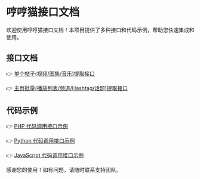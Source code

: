 # 哼哼猫接口文档

欢迎使用哼哼猫接口文档！本项目提供了多种接口和代码示例，帮助您快速集成和使用。

## 接口文档

👉 [单个帖子(视频/图集/音乐)提取接口](<./📄 单个帖子(视频|图集|音乐)提取接口.md>)

👉 [主页批量(播放列表/频道/Hashtag/话题)提取接口](<./📄 主页(播放列表|频道|话题)批量提取接口.md>)

## 代码示例

👉 [PHP 代码调用接口示例](<./🔤 PHP代码调用接口示例.md>)

👉 [Python 代码调用接口示例](<./🔤 Python代码调用接口示例.md>)

👉 [JavaScript 代码调用接口示例](<./🔤 JavaScript代码调用接口示例.md>)

感谢您的使用！如有问题，请随时联系支持团队。
